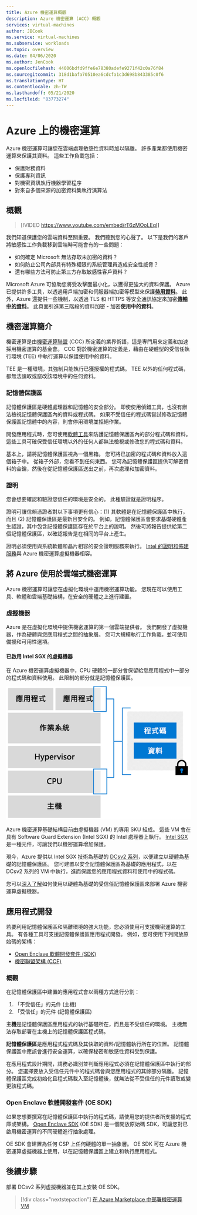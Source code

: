 ```yaml
---
title: Azure 機密運算概觀
description: Azure 機密運算 (ACC) 概觀
services: virtual-machines
author: JBCook
ms.service: virtual-machines
ms.subservice: workloads
ms.topic: overview
ms.date: 04/06/2020
ms.author: JenCook
ms.openlocfilehash: 44006bdfd9ffe6e78380adefe9271f42c0a76f84
ms.sourcegitcommit: 318d1bafa70510ea6cdcfa1c3d698b843385c0f6
ms.translationtype: HT
ms.contentlocale: zh-TW
ms.lasthandoff: 05/21/2020
ms.locfileid: "83773274"
---
```

# <a name="confidential-computing-on-azure"></a>Azure 上的機密運算

Azure 機密運算可讓您在雲端處理敏感性資料時加以隔離。 許多產業都使用機密運算來保護其資料。 這些工作負載包括：

- 保護財務資料
- 保護專利資訊
- 對機密資訊執行機器學習程序
- 對來自多個來源的加密資料集執行演算法


## <a name="overview"></a>概觀
<p><p>


> [!VIDEO https://www.youtube.com/embed/rT6zMOoLEqI]

我們知道保護您的雲端資料至關重要。 我們聽到您的心聲了。 以下是我們的客戶將敏感性工作負載移到雲端時可能會有的一些問題： 

- 如何確定 Microsoft 無法存取未加密的資料？
- 如何防止公司內部具有特殊權限的系統管理員造成安全性威脅？
- 還有哪些方法可防止第三方存取敏感性客戶資料？

Microsoft Azure 可協助您將受攻擊面最小化，以獲得更強大的資料保護。 Azure 已提供許多工具，以透過用戶端加密和伺服器端加密等模型來保護[**待用資料**](../security/fundamentals/encryption-atrest.md)。 此外，Azure 還提供一些機制，以透過 TLS 和 HTTPS 等安全通訊協定來加密[**傳輸中的資料**](../security/fundamentals/data-encryption-best-practices.md#protect-data-in-transit)。 此頁面引進第三階段的資料加密 - 加密**使用中的資料**。


## <a name="introduction-to-confidential-computing"></a>機密運算簡介 <a id="intro to acc"></a>

機密運算是由[機密運算聯盟](https://confidentialcomputing.io/) (CCC) 所定義的業界術語，這是專門用來定義和加速採用機密運算的基金會。 CCC 對於機密運算的定義是，藉由在硬體型的受信任執行環境 (TEE) 中執行運算以保護使用中的資料。

TEE 是一種環境，其強制只能執行已獲授權的程式碼。 TEE 以外的任何程式碼，都無法讀取或竄改該環境中的任何資料。

### <a name="enclaves"></a>記憶體保護區

記憶體保護區是硬體處理器和記憶體的安全部分。 即使使用偵錯工具，也沒有辦法檢視記憶體保護區內的資料或程式碼。 如果不受信任的程式碼嘗試修改記憶體保護區記憶體中的內容，則會停用環境並拒絕作業。

開發應用程式時，您可使用[軟體工具](#oe-sdk)來防護記憶體保護區內的部分程式碼和資料。 這些工具可確保受信任環境以外的任何人都無法檢視或修改您的程式碼和資料。 

基本上，請將記憶體保護區視為一個黑箱。 您可將已加密的程式碼和資料放入這個箱子中。 從箱子外部，您看不到任何東西。 您可為記憶體保護區提供可解密資料的金鑰，然後在從記憶體保護區送出之前，再次處理和加密資料。

### <a name="attestation"></a>證明

您會想要確認和驗證您信任的環境是安全的。 此種驗證就是證明程序。 

證明可讓信賴憑證者對以下事項更有信心：(1) 其軟體是在記憶體保護區中執行，而且 (2) 記憶體保護區是最新且安全的。 例如，記憶體保護區會要求基礎硬體產生認證，其中包含記憶體保護區存在於平台上的證明。 然後可將報告提供給第二個記憶體保護區，以確認報告是在相同的平台上產生。

證明必須使用與系統軟體和晶片相容的安全證明服務來執行。 [Intel 的證明和佈建服務](https://software.intel.com/sgx/attestation-services)與 Azure 機密運算虛擬機器相容。


## <a name="using-azure-for-cloud-based-confidential-computing"></a>將 Azure 使用於雲端式機密運算<a id="cc-on-azure"></a>

Azure 機密運算可讓您在虛擬化環境中運用機密運算功能。 您現在可以使用工具、軟體和雲端基礎結構，在安全的硬體之上進行建置。 

### <a name="virtual-machines"></a>虛擬機器

Azure 是在虛擬化環境中提供機密運算的第一個雲端提供者。 我們開發了虛擬機器，作為硬體與您應用程式之間的抽象層。 您可大規模執行工作負載，並可使用備援和可用性選項。  

#### <a name="intel-sgx-enabled-virtual-machines"></a>已啟用 Intel SGX 的虛擬機器

在 Azure 機密運算虛擬機器中，CPU 硬體的一部分會保留給您應用程式中一部分的程式碼和資料使用。 此限制的部分就是記憶體保護區。 

![VM 模型](media/overview/hardware-backed-enclave.png)

Azure 機密運算基礎結構目前由虛擬機器 (VM) 的專用 SKU 組成。 這些 VM 會在具有 Software Guard Extension (Intel SGX) 的 Intel 處理器上執行。 [Intel SGX](https://intel.com/sgx) 是一種元件，可讓我們以機密運算增加保護。 

現今，Azure 提供以 Intel SGX 技術為基礎的 [DCsv2 系列](https://docs.microsoft.com/azure/virtual-machines/dcv2-series)，以便建立以硬體為基礎的記憶體保護區。 您可建置以安全記憶體保護區為基礎的應用程式，以在 DCsv2 系列的 VM 中執行，進而保護您的應用程式資料和使用中的程式碼。 

您可以[深入了解](virtual-machine-solutions.md)如何使用以硬體為基礎的受信任記憶體保護區來部署 Azure 機密運算虛擬機器。

## <a name="application-development"></a>應用程式開發 <a id="application-development"></a>

若要利用記憶體保護區和隔離環境的強大功能，您必須使用可支援機密運算的工具。 有各種工具可支援記憶體保護區應用程式開發。 例如，您可使用下列開放原始碼的架構： 

- [Open Enclave 軟體開發套件 (SDK)](https://github.com/openenclave/openenclave)
- [機密聯盟架構 (CCF)](https://github.com/Microsoft/CCF)

### <a name="overview"></a>概觀

在記憶體保護區中建置的應用程式會以兩種方式進行分割：
1. 「不受信任」的元件 (主機)
1. 「受信任」的元件 (記憶體保護區)

**主機**是記憶體保護區應用程式的執行基礎所在，而且是不受信任的環境。 主機無法存取部署在主機上的記憶體保護區程式碼。 

**記憶體保護區**是應用程式程式碼及其快取的資料/記憶體執行所在的位置。 記憶體保護區中應該會進行安全運算，以確保秘密和敏感性資料受到保護。 

在應用程式設計期間，請務必識別並判斷應用程式必須在記憶體保護區中執行的部分。 您選擇要放入受信任元件中的程式碼會與您應用程式的其餘部分隔離。 記憶體保護區完成初始化且程式碼載入至記憶體後，就無法從不受信任的元件讀取或變更該程式碼。 

### <a name="open-enclave-software-development-kit-oe-sdk"></a>Open Enclave 軟體開發套件 (OE SDK) <a id="oe-sdk"></a>

如果您想要撰寫在記憶體保護區中執行的程式碼，請使用您的提供者所支援的程式庫或架構。 [Open Enclave SDK](https://github.com/openenclave/openenclave) (OE SDK) 是一個開放原始碼 SDK，可讓您對已啟用機密運算的不同硬體進行抽象處理。 

OE SDK 會建置為任何 CSP 上任何硬體的單一抽象層。 OE SDK 可在 Azure 機密運算虛擬機器上使用，以在記憶體保護區上建立和執行應用程式。

## <a name="next-steps"></a>後續步驟

部署 DCsv2 系列虛擬機器並在其上安裝 OE SDK。

> [!div class="nextstepaction"]
> [在 Azure Marketplace 中部署機密運算 VM](quick-create-marketplace.md)